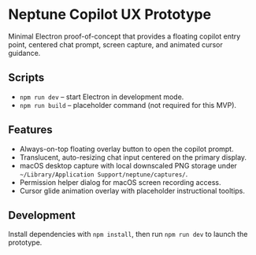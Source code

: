 # Neptune Copilot UX Prototype

Minimal Electron proof-of-concept that provides a floating copilot entry point, centered chat prompt, screen capture, and animated cursor guidance.

## Scripts

- `npm run dev` – start Electron in development mode.
- `npm run build` – placeholder command (not required for this MVP).

## Features

- Always-on-top floating overlay button to open the copilot prompt.
- Translucent, auto-resizing chat input centered on the primary display.
- macOS desktop capture with local downscaled PNG storage under `~/Library/Application Support/neptune/captures/`.
- Permission helper dialog for macOS screen recording access.
- Cursor glide animation overlay with placeholder instructional tooltips.

## Development

Install dependencies with `npm install`, then run `npm run dev` to launch the prototype.
